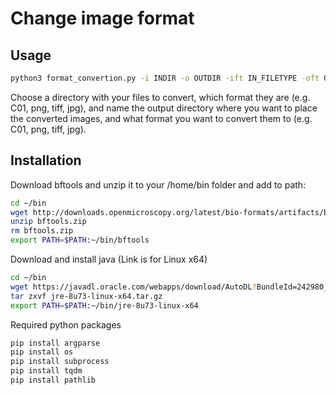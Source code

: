 # Change image format

## Usage
```bash
python3 format_convertion.py -i INDIR -o OUTDIR -ift IN_FILETYPE -oft OUT_FILETYPE
```
Choose a directory with your files to convert, which format they are (e.g. C01, png, tiff, jpg), and name the output directory where you want to place the converted images, and what format you want to convert them to (e.g. C01, png, tiff, jpg).



## Installation

Download bftools and unzip it to your /home/bin folder and add to path:

```bash
cd ~/bin
wget http://downloads.openmicroscopy.org/latest/bio-formats/artifacts/bftools.zip
unzip bftools.zip
rm bftools.zip
export PATH=$PATH:~/bin/bftools
```
Download and install java (Link is for Linux x64)

```bash
cd ~/bin
wget https://javadl.oracle.com/webapps/download/AutoDL?BundleId=242980_a4634525489241b9a9e1aa73d9e118e6
tar zxvf jre-8u73-linux-x64.tar.gz
export PATH=$PATH:~/bin/jre-8u73-linux-x64
```

Required python packages
```python
pip install argparse
pip install os
pip install subprocess
pip install tqdm
pip install pathlib
```

